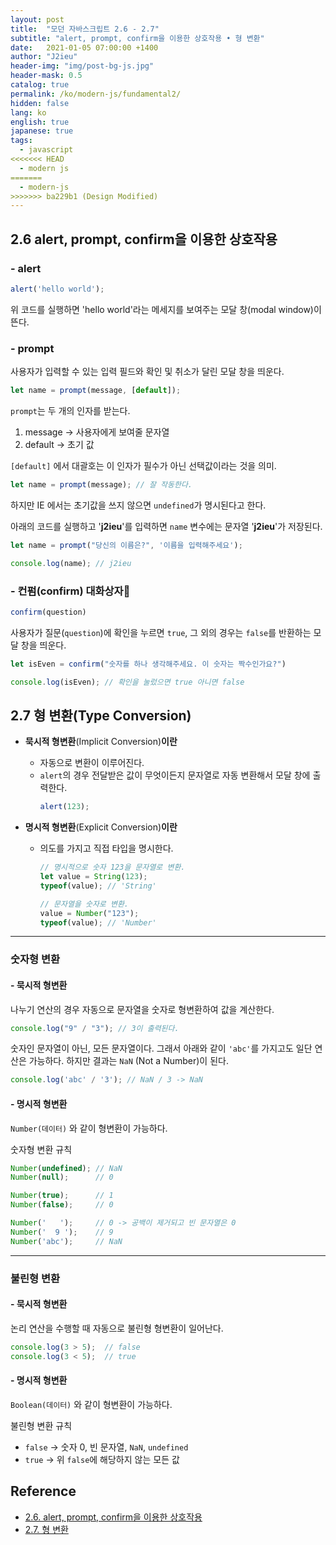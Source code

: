```yaml
---
layout: post
title:  "모던 자바스크립트 2.6 - 2.7"
subtitle: "alert, prompt, confirm을 이용한 상호작용 • 형 변환"
date:   2021-01-05 07:00:00 +1400
author: "J2ieu"
header-img: "img/post-bg-js.jpg"
header-mask: 0.5
catalog: true
permalink: /ko/modern-js/fundamental2/
hidden: false
lang: ko
english: true
japanese: true
tags:
  - javascript
<<<<<<< HEAD
  - modern js 
=======
  - modern-js 
>>>>>>> ba229b1 (Design Modified)
---
```


## 2.6 alert, prompt, confirm을 이용한 상호작용

### - alert

```js
alert('hello world');
```

위 코드를 실행하면 'hello world'라는 메세지를 보여주는 모달 창(modal window)이 뜬다.

### - prompt

사용자가 입력할 수 있는 입력 필드와 확인 및 취소가 달린 모달 창을 띄운다.

```js
let name = prompt(message, [default]);
```

`prompt`는 두 개의 인자를 받는다. 

1. message → 사용자에게 보여줄 문자열
2. default → 초기 값

`[default]` 에서 대괄호는 이 인자가 필수가 아닌 선택값이라는 것을 의미.

```js
let name = prompt(message); // 잘 작동한다.
```

하지만 IE 에서는 초기값을 쓰지 않으면 `undefined`가 명시된다고 한다.

아래의 코드를 실행하고 '**j2ieu**'를 입력하면 `name` 변수에는 문자열 '**j2ieu**'가 저장된다.

```js
let name = prompt("당신의 이름은?", '이름을 입력해주세요');

console.log(name); // j2ieu
```

### - 컨펌(confirm) 대화상자

```js
confirm(question)
```

사용자가 질문(`question`)에 확인을 누르면 `true`, 그 외의 경우는 `false`를 반환하는 모달 창을 띄운다.

```js
let isEven = confirm("숫자를 하나 생각해주세요. 이 숫자는 짝수인가요?")

console.log(isEven); // 확인을 눌렀으면 true 아니면 false
```

## 2.7 형 변환(Type Conversion)

- **묵시적 형변환**(Implicit Conversion)**이란**
  + 자동으로 변환이 이루어진다.
  + `alert`의 경우 전달받은 값이 무엇이든지 문자열로 자동 변환해서 모달 창에 출력한다.
    ```js
    alert(123);
    ```

- **명시적 형변환**(Explicit Conversion)**이란**
  + 의도를 가지고 직접 타입을 명시한다.
    ```js
    // 명시적으로 숫자 123을 문자열로 변환.
    let value = String(123);
    typeof(value); // 'String'

    // 문자열을 숫자로 변환.
    value = Number("123");
    typeof(value); // 'Number'
    ```

---

### 숫자형 변환

#### - 묵시적 형변환

나누기 연산의 경우 자동으로 문자열을 숫자로 형변환하여 값을 계산한다.

```js
console.log("9" / "3"); // 3이 출력된다.
```

숫자인 문자열이 아닌, 모든 문자열이다. 그래서 아래와 같이 `'abc'`를 가지고도 일단 연산은 가능하다. 하지만 결과는 `NaN` (Not a Number)이 된다.

```js
console.log('abc' / '3'); // NaN / 3 -> NaN
```

#### - 명시적 형변환

`Number(데이터)` 와 같이 형변환이 가능하다.

숫자형 변환 규칙

```js
Number(undefined); // NaN
Number(null);      // 0

Number(true);      // 1
Number(false);     // 0

Number('   ');     // 0 -> 공백이 제거되고 빈 문자열은 0
Number('  9 ');    // 9
Number('abc');     // NaN
```

---

### 불린형 변환

#### - 묵시적 형변환

논리 연산을 수행할 때 자동으로 불린형 형변환이 일어난다.

```js
console.log(3 > 5);  // false
console.log(3 < 5);  // true
```

#### - 명시적 형변환

`Boolean(데이터)` 와 같이 형변환이 가능하다.

불린형 변환 규칙

- `false` → 숫자 0, 빈 문자열, `NaN`, `undefined`
- `true` → 위 `false`에 해당하지 않는 모든 값

## Reference
- [2.6. alert, prompt, confirm을 이용한 상호작용](https://ko.javascript.info/alert-prompt-confirm)
- [2.7. 형 변환](https://ko.javascript.info/type-conversions)